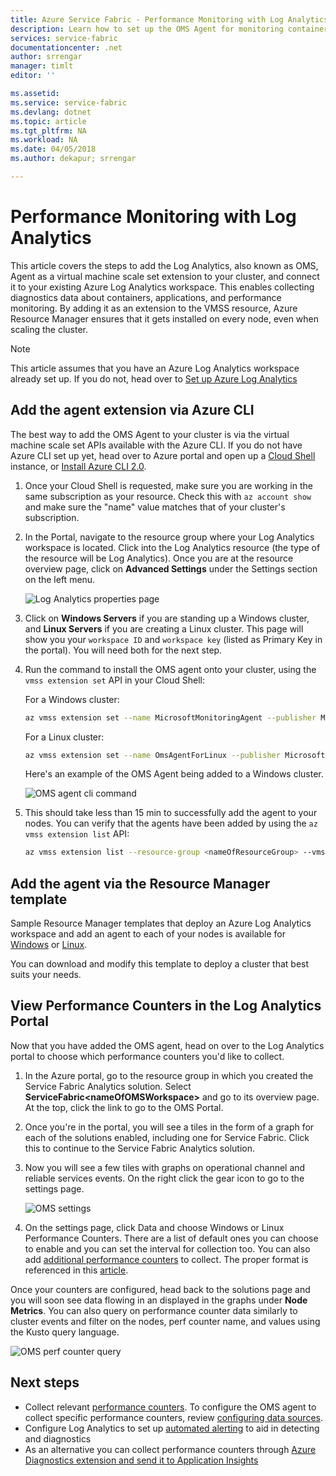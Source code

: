 ```yaml
---
title: Azure Service Fabric - Performance Monitoring with Log Analytics | Microsoft Docs
description: Learn how to set up the OMS Agent for monitoring containers and performance counters for your Azure Service Fabric clusters.
services: service-fabric
documentationcenter: .net
author: srrengar
manager: timlt
editor: ''

ms.assetid:
ms.service: service-fabric
ms.devlang: dotnet
ms.topic: article
ms.tgt_pltfrm: NA
ms.workload: NA
ms.date: 04/05/2018
ms.author: dekapur; srrengar

---
```


# Performance Monitoring with Log Analytics

This article covers the steps to add the Log Analytics, also known as OMS, Agent as a virtual machine scale set extension to your cluster, and connect it to your existing Azure Log Analytics workspace. This enables collecting diagnostics data about containers, applications, and performance monitoring. By adding it as an extension to the VMSS resource, Azure Resource Manager ensures that it gets installed on every node, even when scaling the cluster.

> [!NOTE]
> This article assumes that you have an Azure Log Analytics workspace already set up. If you do not, head over to [Set up Azure Log Analytics](service-fabric-diagnostics-oms-setup.md)

## Add the agent extension via Azure CLI

The best way to add the OMS Agent to your cluster is via the virtual machine scale set APIs available with the Azure CLI. If you do not have Azure CLI set up yet, head over to Azure portal and open up a [Cloud Shell](../cloud-shell/overview.md) instance, or [Install Azure CLI 2.0](https://docs.microsoft.com/cli/azure/install-azure-cli).

1. Once your Cloud Shell is requested, make sure you are working in the same subscription as your resource. Check this with `az account show` and make sure the "name" value matches that of your cluster's subscription.

2. In the Portal, navigate to the resource group where your Log Analytics workspace is located. Click into the Log Analytics resource (the type of the resource will be Log Analytics). Once you are at the resource overview page, click on **Advanced Settings** under the Settings section on the left menu.

    ![Log Analytics properties page](media/service-fabric-diagnostics-oms-agent/oms-advanced-settings.png)
 
3. Click on **Windows Servers** if you are standing up a Windows cluster, and **Linux Servers** if you are creating a Linux cluster. This page will show you your `workspace ID` and `workspace key` (listed as Primary Key in the portal). You will need both for the next step.

4. Run the command to install the OMS agent onto your cluster, using the `vmss extension set` API in your Cloud Shell:

    For a Windows cluster:
    
    ```sh
    az vmss extension set --name MicrosoftMonitoringAgent --publisher Microsoft.EnterpriseCloud.Monitoring --resource-group <nameOfResourceGroup> --vmss-name <nameOfNodeType> --settings "{'workspaceId':'<OMSworkspaceId>'}" --protected-settings "{'workspaceKey':'<OMSworkspaceKey>'}"
    ```

    For a Linux cluster:

    ```sh
    az vmss extension set --name OmsAgentForLinux --publisher Microsoft.EnterpriseCloud.Monitoring --resource-group <nameOfResourceGroup> --vmss-name <nameOfNodeType> --settings "{'workspaceId':'<OMSworkspaceId>'}" --protected-settings "{'workspaceKey':'<OMSworkspaceKey>'}"
    ```

    Here's an example of the OMS Agent being added to a Windows cluster.

    ![OMS agent cli command](media/service-fabric-diagnostics-oms-agent/cli-command.png)
 
5. This should take less than 15 min to successfully add the agent to your nodes. You can verify that the agents have been added by using the `az vmss extension list` API:

    ```sh
    az vmss extension list --resource-group <nameOfResourceGroup> --vmss-name <nameOfNodeType>
    ```

## Add the agent via the Resource Manager template

Sample Resource Manager templates that deploy an Azure Log Analytics workspace and add an agent to each of your nodes is available for [Windows](https://github.com/ChackDan/Service-Fabric/tree/master/ARM%20Templates/SF%20OMS%20Samples/Windows) or [Linux](https://github.com/ChackDan/Service-Fabric/tree/master/ARM%20Templates/SF%20OMS%20Samples/Linux).

You can download and modify this template to deploy a cluster that best suits your needs.

## View Performance Counters in the Log Analytics Portal

Now that you have added the OMS agent, head on over to the Log Analytics portal to choose which performance counters you'd like to collect. 

1. In the Azure portal, go to the resource group in which you created the Service Fabric Analytics solution. Select **ServiceFabric\<nameOfOMSWorkspace\>** and go to its overview page. At the top, click the link to go to the OMS Portal.

2. Once you're in the portal, you will see a tiles in the form of a graph for each of the solutions enabled, including one for Service Fabric. Click this to continue to the Service Fabric Analytics solution. 

3. Now you will see a few tiles with graphs on operational channel and reliable services events. On the right click the gear icon to go to the settings page.

    ![OMS settings](media/service-fabric-diagnostics-oms-agent/oms-solutions-settings.png)

4. On the settings page, click Data and choose Windows or Linux Performance Counters. There are a list of default ones you can choose to enable and you can set the interval for collection too. You can also add [additional performance counters](service-fabric-diagnostics-event-generation-perf.md) to collect. The proper format is referenced in this [article](https://msdn.microsoft.com/en-us/library/windows/desktop/aa373193(v=vs.85).aspx).

Once your counters are configured, head back to the solutions page and you will soon see data flowing in an displayed in the graphs under **Node Metrics**. You can also query on performance counter data similarly to cluster events and filter on the nodes, perf counter name, and values using the Kusto query language. 

![OMS perf counter query](media/service-fabric-diagnostics-oms-agent/oms-perf-counter-query.png)

## Next steps

* Collect relevant [performance counters](service-fabric-diagnostics-event-generation-perf.md). To configure the OMS agent to collect specific performance counters, review [configuring data sources](../log-analytics/log-analytics-data-sources.md#configuring-data-sources).
* Configure Log Analytics to set up [automated alerting](../log-analytics/log-analytics-alerts.md) to aid in detecting and diagnostics
* As an alternative you can collect performance counters through [Azure Diagnostics extension and send it to Application Insights](service-fabric-diagnostics-event-analysis-appinsights.md#add-the-ai-sink-to-the-resource-manager-template)